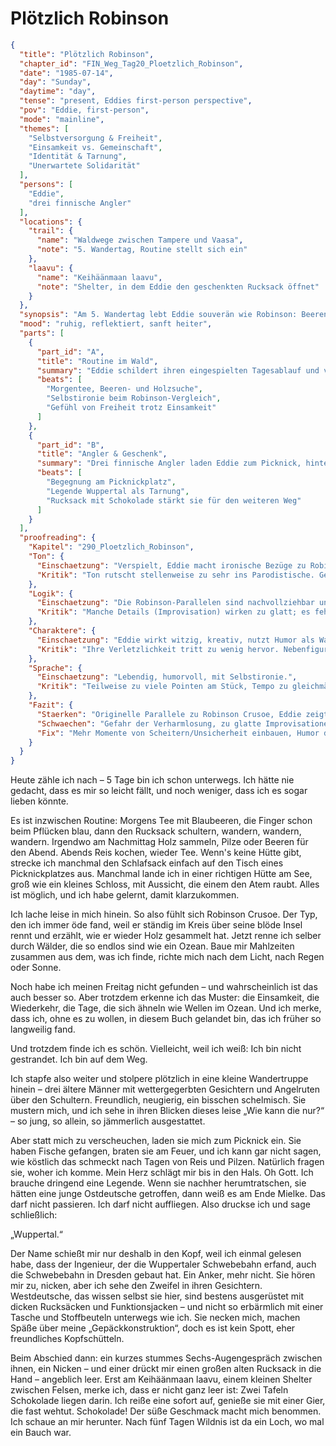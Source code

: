 # Plötzlich Robinson

```json
{
  "title": "Plötzlich Robinson",
  "chapter_id": "FIN_Weg_Tag20_Ploetzlich_Robinson",
  "date": "1985-07-14",
  "day": "Sunday",
  "daytime": "day",
  "tense": "present, Eddies first-person perspective",
  "pov": "Eddie, first-person",
  "mode": "mainline",
  "themes": [
    "Selbstversorgung & Freiheit",
    "Einsamkeit vs. Gemeinschaft",
    "Identität & Tarnung",
    "Unerwartete Solidarität"
  ],
  "persons": [
    "Eddie",
    "drei finnische Angler"
  ],
  "locations": {
    "trail": {
      "name": "Waldwege zwischen Tampere und Vaasa",
      "note": "5. Wandertag, Routine stellt sich ein"
    },
    "laavu": {
      "name": "Keihäänmaan laavu",
      "note": "Shelter, in dem Eddie den geschenkten Rucksack öffnet"
    }
  },
  "synopsis": "Am 5. Wandertag lebt Eddie souverän wie Robinson: Beeren, Pilze, Tee, Wald. Eine Anglertruppe lädt sie zum Fisch ein, wundert sich über ihre Legende – und schenkt ihr einen Rucksack samt Schokolade. Eddie begreift, dass sie trotz Tarnung Verbündete findet.",
  "mood": "ruhig, reflektiert, sanft heiter",
  "parts": [
    {
      "part_id": "A",
      "title": "Routine im Wald",
      "summary": "Eddie schildert ihren eingespielten Tagesablauf und vergleicht sich mit Robinson Crusoe.",
      "beats": [
        "Morgentee, Beeren- und Holzsuche",
        "Selbstironie beim Robinson-Vergleich",
        "Gefühl von Freiheit trotz Einsamkeit"
      ]
    },
    {
      "part_id": "B",
      "title": "Angler & Geschenk",
      "summary": "Drei finnische Angler laden Eddie zum Picknick, hinterfragen ihre Legende und schenken ihr einen Rucksack mit Schokolade.",
      "beats": [
        "Begegnung am Picknickplatz",
        "Legende Wuppertal als Tarnung",
        "Rucksack mit Schokolade stärkt sie für den weiteren Weg"
      ]
    }
  ],
  "proofreading": {
    "Kapitel": "290_Ploetzlich_Robinson",
    "Ton": {
      "Einschaetzung": "Verspielt, Eddie macht ironische Bezüge zu Robinson Crusoe, beschreibt ihre Lage mit Humor.",
      "Kritik": "Ton rutscht stellenweise zu sehr ins Parodistische. Gefahr, dass die Bedrohung der Lage zu leicht wirkt."
    },
    "Logik": {
      "Einschaetzung": "Die Robinson-Parallelen sind nachvollziehbar und passen als jugendliche Strategie, sich Mut zu machen.",
      "Kritik": "Manche Details (Improvisation) wirken zu glatt; es fehlen Stolperer oder Fehler, die es realistischer machen würden."
    },
    "Charaktere": {
      "Einschaetzung": "Eddie wirkt witzig, kreativ, nutzt Humor als Waffe gegen Angst.",
      "Kritik": "Ihre Verletzlichkeit tritt zu wenig hervor. Nebenfiguren bleiben unsichtbar, Eddie erzählt allein."
    },
    "Sprache": {
      "Einschaetzung": "Lebendig, humorvoll, mit Selbstironie.",
      "Kritik": "Teilweise zu viele Pointen am Stück, Tempo zu gleichmäßig. Füllwörter wie 'irgendwie' tauchen häufiger auf."
    },
    "Fazit": {
      "Staerken": "Originelle Parallele zu Robinson Crusoe, Eddie zeigt Witz und Fantasie.",
      "Schwaechen": "Gefahr der Verharmlosung, zu glatte Improvisationen, zu viele Pointen.",
      "Fix": "Mehr Momente von Scheitern/Unsicherheit einbauen, Humor dosieren, Füllwörter straffen."
    }
  }
}
```

Heute zähle ich nach – 5 Tage bin ich schon unterwegs. Ich hätte nie gedacht,
dass es mir so leicht fällt, und noch weniger, dass ich es sogar lieben könnte.

Es ist inzwischen Routine: Morgens Tee mit Blaubeeren, die Finger schon beim
Pflücken blau, dann den Rucksack schultern, wandern, wandern, wandern. Irgendwo
am Nachmittag Holz sammeln, Pilze oder Beeren für den Abend. Abends Reis kochen,
wieder Tee. Wenn's keine Hütte gibt, strecke ich manchmal den Schlafsack einfach
auf den Tisch eines Picknickplatzes aus. Manchmal lande ich in einer richtigen
Hütte am See, groß wie ein kleines Schloss, mit Aussicht, die einem den Atem
raubt. Alles ist möglich, und ich habe gelernt, damit klarzukommen.

Ich lache leise in mich hinein. So also fühlt sich Robinson Crusoe. Der Typ, den
ich immer öde fand, weil er ständig im Kreis über seine blöde Insel rennt und
erzählt, wie er wieder Holz gesammelt hat. Jetzt renne ich selber durch Wälder,
die so endlos sind wie ein Ozean. Baue mir Mahlzeiten zusammen aus dem, was ich
finde, richte mich nach dem Licht, nach Regen oder Sonne.

Noch habe ich meinen Freitag nicht gefunden – und wahrscheinlich ist das auch
besser so. Aber trotzdem erkenne ich das Muster: die Einsamkeit, die Wiederkehr,
die Tage, die sich ähneln wie Wellen im Ozean. Und ich merke, dass ich, ohne es
zu wollen, in diesem Buch gelandet bin, das ich früher so langweilig fand.

Und trotzdem finde ich es schön. Vielleicht, weil ich weiß: Ich bin nicht
gestrandet. Ich bin auf dem Weg.

Ich stapfe also weiter und stolpere plötzlich in eine kleine Wandertruppe hinein
– drei ältere Männer mit wettergegerbten Gesichtern und Angelruten über den
Schultern. Freundlich, neugierig, ein bisschen schelmisch. Sie mustern mich, und
ich sehe in ihren Blicken dieses leise „Wie kann die nur?“ – so jung, so allein,
so jämmerlich ausgestattet.

Aber statt mich zu verscheuchen, laden sie mich zum Picknick ein. Sie haben
Fische gefangen, braten sie am Feuer, und ich kann gar nicht sagen, wie köstlich
das schmeckt nach Tagen von Reis und Pilzen. Natürlich fragen sie, woher ich
komme. Mein Herz schlägt mir bis in den Hals. Oh Gott. Ich brauche dringend eine
Legende. Wenn sie nachher herumtratschen, sie hätten eine junge Ostdeutsche
getroffen, dann weiß es am Ende Mielke. Das darf nicht passieren. Ich darf nicht
auffliegen. Also druckse ich und sage schließlich:

„Wuppertal.“

Der Name schießt mir nur deshalb in den Kopf, weil ich einmal gelesen habe, dass
der Ingenieur, der die Wuppertaler Schwebebahn erfand, auch die Schwebebahn in
Dresden gebaut hat. Ein Anker, mehr nicht. Sie hören mir zu, nicken, aber ich
sehe den Zweifel in ihren Gesichtern. Westdeutsche, das wissen selbst sie hier,
sind bestens ausgerüstet mit dicken Rucksäcken und Funktionsjacken – und nicht
so erbärmlich mit einer Tasche und Stoffbeuteln unterwegs wie ich. Sie necken
mich, machen Späße über meine „Gepäckkonstruktion“, doch es ist kein Spott, eher
freundliches Kopfschütteln.

Beim Abschied dann: ein kurzes stummes Sechs-Augengespräch zwischen ihnen, ein
Nicken – und einer drückt mir einen großen alten Rucksack in die Hand –
angeblich leer. Erst am Keihäänmaan laavu, einem kleinen Shelter zwischen
Felsen, merke ich, dass er nicht ganz leer ist: Zwei Tafeln Schokolade liegen
darin. Ich reiße eine sofort auf, genieße sie mit einer Gier, die fast wehtut.
Schokolade! Der süße Geschmack macht mich benommen. Ich schaue an mir herunter.
Nach fünf Tagen Wildnis ist da ein Loch, wo mal ein Bauch war.
